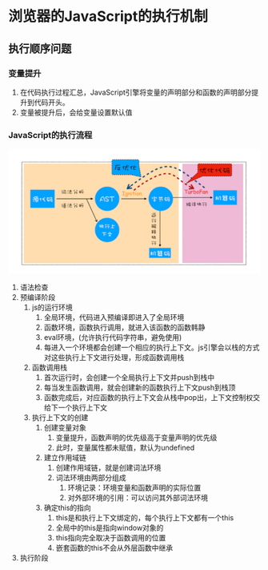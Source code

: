 # 浏览器的JavaScript的执行机制
## 执行顺序问题
### 变量提升
1. 在代码执行过程汇总，JavaScript引擎将变量的声明部分和函数的声明部分提升到代码开头。
2. 变量被提升后，会给变量设置默认值

### JavaScript的执行流程
![JavaScript的执行流程](../image/V8如何执行一段JavaScript代码.png)
1. 语法检查
2. 预编译阶段
   1. js的运行环境
      1. 全局环境，代码进入预编译即进入了全局环境
      2. 函数环境，函数执行调用，就进入该函数的函数韩静
      3. eval环境，(允许执行代码字符串，避免使用)
      4. 每进入一个环境都会创建一个相应的执行上下文。js引擎会以栈的方式对这些执行上下文进行处理，形成函数调用栈
   2. 函数调用栈
      1. 首次运行时，会创建一个全局执行上下文并push到栈中
      2. 每当发生函数调用，就会创建新的函数执行上下文push到栈顶
      3. 函数完成后，对应函数的执行上下文会从栈中pop出，上下文控制权交给下一个执行上下文
   3. 执行上下文的创建
      1. 创建变量对象
         1. 变量提升，函数声明的优先级高于变量声明的优先级
         2. 此时，变量属性都未赋值，默认为undefined
      2. 建立作用域链
         1. 创建作用域链，就是创建词法环境
         2. 词法环境由两部分组成
            1. 环境记录：环境变量和函数声明的实际位置
            2. 对外部环境的引用：可以访问其外部词法环境
      3. 确定this的指向
         1. this是和执行上下文绑定的，每个执行上下文都有一个this
         2. 全局中的this是指向window对象的
         3. this指向完全取决于函数调用的位置
         4. 嵌套函数的this不会从外层函数中继承
3. 执行阶段

